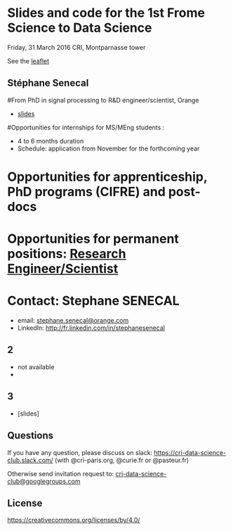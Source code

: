 # Slides and code for the 1st Frome Science to Data Science
Friday, 31 March 2016
CRI, Montparnasse tower 

See the [leaflet](./seminar_leaflet%231.jpg) 

## Stéphane Senecal
#From PhD in signal processing to R&D engineer/scientist, Orange

* [slides](./From%20science%20to%20data%20science%20-%20SENECAL%202017.pdf) 

#Opportunities for internships for MS/MEng students :
* 4 to 6 months duration
* Schedule: application from November for the forthcoming year
# Opportunities for apprenticeship, PhD programs (CIFRE) and post-docs
# Opportunities for permanent positions: [Research Engineer/Scientist](https://orange.jobs/site/en-home/)

# Contact: Stephane SENECAL
* email: stephane.senecal@orange.com
* LinkedIn: http://fr.linkedin.com/in/stephanesenecal

## 2

* not available
* 

## 3


* [slides]<!---(http://www.slideshare.net/gdumas/whole-brain-simulations-and-the-discrepancysimilarity-between-artificial-natural-neural-networks) -->

## Questions
If you have any question, please discuss on slack: https://cri-data-science-club.slack.com/ (with @cri-paris.org, @curie.fr or @pasteur.fr)

Otherwise send invitation request to: cri-data-science-club@googlegroups.com

## License
https://creativecommons.org/licenses/by/4.0/


